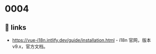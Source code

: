 # 0004

<!-- region:toc -->

<!-- endregion:toc -->

## 🔗 links

- https://vue-i18n.intlify.dev/guide/installation.html - i18n 官网，版本 v9.x，官方文档。
